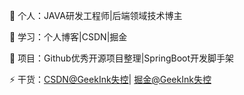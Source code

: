 🔭 个人：JAVA研发工程师|后端领域技术博主

📖 学习：个人博客|CSDN|掘金 

🌱 项目：Github优秀开源项目整理|SpringBoot开发脚手架 

⚡ 干货：[CSDN@GeekInk失控](https://blog.csdn.net/adobe754?spm=1010.2135.3001.5343)|  [掘金@GeekInk失控](https://juejin.cn/user/697547934930522)
